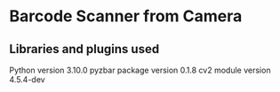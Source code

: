 # Barcode Scanner from Camera

## Libraries and plugins used

Python version 3.10.0
pyzbar package version 0.1.8
cv2 module version 4.5.4-dev
